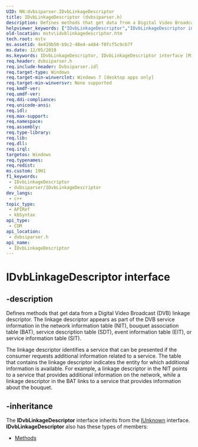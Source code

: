 ```yaml
---
UID: NN:dvbsiparser.IDvbLinkageDescriptor
title: IDvbLinkageDescriptor (dvbsiparser.h)
description: Defines methods that get data from a Digital Video Broadcast (DVB) linkage descriptor.
helpviewer_keywords: ["IDvbLinkageDescriptor","IDvbLinkageDescriptor interface [Microsoft TV Technologies]","IDvbLinkageDescriptor interface [Microsoft TV Technologies]","described","dvbsiparser/IDvbLinkageDescriptor","mstv.idvblinkagedescriptor"]
old-location: mstv\idvblinkagedescriptor.htm
tech.root: mstv
ms.assetid: 4e419b50-b9c2-48e4-a484-f0fcf5c9cb7f
ms.date: 12/05/2018
ms.keywords: IDvbLinkageDescriptor, IDvbLinkageDescriptor interface [Microsoft TV Technologies], IDvbLinkageDescriptor interface [Microsoft TV Technologies],described, dvbsiparser/IDvbLinkageDescriptor, mstv.idvblinkagedescriptor
req.header: dvbsiparser.h
req.include-header: Dvbsiparser.idl
req.target-type: Windows
req.target-min-winverclnt: Windows 7 [desktop apps only]
req.target-min-winversvr: None supported
req.kmdf-ver: 
req.umdf-ver: 
req.ddi-compliance: 
req.unicode-ansi: 
req.idl: 
req.max-support: 
req.namespace: 
req.assembly: 
req.type-library: 
req.lib: 
req.dll: 
req.irql: 
targetos: Windows
req.typenames: 
req.redist: 
ms.custom: 19H1
f1_keywords:
 - IDvbLinkageDescriptor
 - dvbsiparser/IDvbLinkageDescriptor
dev_langs:
 - c++
topic_type:
 - APIRef
 - kbSyntax
api_type:
 - COM
api_location:
 - dvbsiparser.h
api_name:
 - IDvbLinkageDescriptor
---
```


# IDvbLinkageDescriptor interface


## -description

Defines methods that get data from a Digital Video Broadcast (DVB) linkage descriptor. The linkage descriptor appears as part of the DVB service information in the network information table (NIT), bouquet association table (BAT), service description table (SDT), event information table (EIT), or service information table (SIT). 

The linkage descriptor identifies a service that can be presented if the consumer requests additional
information related to a service. The table that contains the linkage descriptor  indicates the entity for which additional information is available. For example, a linkage descriptor in the
NIT points to a service that provides additional information on the network, while a linkage descriptor in the BAT links to a service that provides information  about the bouquet.

## -inheritance

The <b>IDvbLinkageDescriptor</b> interface inherits from the <a href="/windows/desktop/api/unknwn/nn-unknwn-iunknown">IUnknown</a> interface. <b>IDvbLinkageDescriptor</b> also has these types of members:
<ul>
<li><a href="https://docs.microsoft.com/">Methods</a></li>
</ul>

